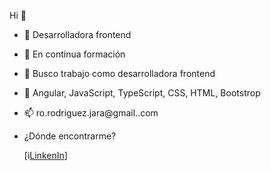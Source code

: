 Hi 👋


- 🔭 Desarrolladora frontend
- 🌱 En continua formación
- 👯 Busco trabajo como desarrolladora frontend
- 💬 Angular, JavaScript, TypeScript, CSS, HTML, Bootstrop
- 📫 ro.rodriguez.jara@gmail..com

- ¿Dónde encontrarme?


   [i[LinkenIn]('https://img.shields.io/badge/linkedin.com/in/rocio-rodriguez-jara-595bb8244?style=for-the-badge&logo=linkenin&logoColor=whiteSlabelColor=101010)]
  


